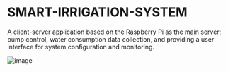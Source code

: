 # SMART-IRRIGATION-SYSTEM
A client-server application based on the Raspberry Pi as the main server: pump control, water consumption data collection, and providing a user interface for system configuration and monitoring.


![image](https://github.com/Marouarad/SMART-IRRIGATION-SYSTEM/assets/114839150/1fdcc388-9c75-41fb-8ae0-9dde9ac0653d)

